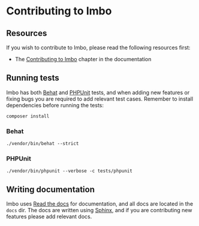 # Contributing to Imbo

## Resources

If you wish to contribute to Imbo, please read the following resources first:

* The [Contributing to Imbo](http://docs.imbo-project.org/en/latest/develop/contributing.html) chapter in the documentation

## Running tests

Imbo has both [Behat](http://behat.org) and [PHPUnit](https://phpunit.de/) tests, and when adding new features or fixing bugs you are required to add relevant test cases. Remember to install dependencies before running the tests:

```
composer install
```

### Behat

```
./vendor/bin/behat --strict
```

### PHPUnit

```
./vendor/bin/phpunit --verbose -c tests/phpunit
```

## Writing documentation

Imbo uses [Read the docs](https://readthedocs.org/projects/imbo/) for documentation, and all docs are located in the `docs` dir. The docs are written using [Sphinx](http://sphinx-doc.org/), and if you are contributing new features please add relevant docs.
